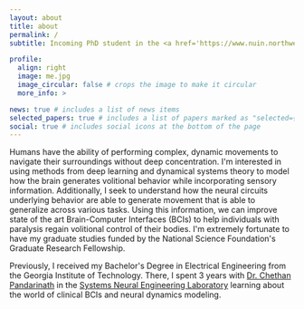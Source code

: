 ```yaml
---
layout: about
title: about
permalink: /
subtitle: Incoming PhD student in the <a href='https://www.nuin.northwestern.edu/index.html'>Northwestern University Interdepartmental Neuroscience</a> Program. 

profile:
  align: right
  image: me.jpg
  image_circular: false # crops the image to make it circular
  more_info: >

news: true # includes a list of news items
selected_papers: true # includes a list of papers marked as "selected={true}"
social: true # includes social icons at the bottom of the page
---
```


<!-- Write your biography here. Tell the world about yourself. Link to your favorite [subreddit](http://reddit.com). You can put a picture in, too. The code is already in, just name your picture `prof_pic.jpg` and put it in the `img/` folder.

Put your address / P.O. box / other info right below your picture. You can also disable any of these elements by editing `profile` property of the YAML header of your `_pages/about.md`. Edit `_bibliography/papers.bib` and Jekyll will render your [publications page](/al-folio/publications/) automatically.

Link to your social media connections, too. This theme is set up to use [Font Awesome icons](https://fontawesome.com/) and [Academicons](https://jpswalsh.github.io/academicons/), like the ones below. Add your Facebook, Twitter, LinkedIn, Google Scholar, or just disable all of them. -->

Humans have the ability of performing complex, dynamic movements to navigate their surroundings without deep concentration. I'm interested in using methods from deep learning and dynamical systems theory to model how the brain generates volitional behavior while incorporating sensory information. Additionally, I seek to understand how the neural circuits underlying behavior are able to generate movement that is able to generalize across various tasks. Using this information, we can improve state of the art Brain-Computer Interfaces (BCIs) to help individuals with paralysis regain volitional control of their bodies. I'm extremely fortunate to have my graduate studies funded by the National Science Foundation's Graduate Research Fellowship.

Previously, I received my Bachelor's Degree in Electrical Engineering from the Georgia Institute of Technology. There, I spent 3 years with [Dr. Chethan Pandarinath](https://snel.ai/author/chethan-pandarinath-phd/) in the [Systems Neural Engineering Laboratory](https://snel.ai) learning about the world of clinical BCIs and neural dynamics modeling. 
